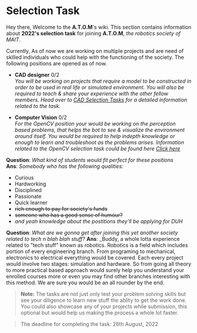 # Selection Task

Hey there, Welcome to the **A.T.O.M**'s wiki. This section contains information about **2022's selection task** for joining **A.T.O.M**, _the robotics society of MAIT_. 

Currently, As of now we are working on multiple projects and are need of skilled individuals who could help with the functioning of the society. The following positions are opened as of now.
- **CAD designer**		0/2<br>
	_You will be working on projects that require a model to be constructed in order to be used in real life or simulated environment. You will also be required to teach & share your experience with the other fellow members. Head over to [CAD Selection Tasks](./cad_sel.md) for a detailed information related to the task._

- **Computer Vision**		0/2<br>
	_For the OpenCV position your would be working on the perception based problems, that helps the bot to see & visualize the environment around itself. You would be required to help indepth knowledge or enough to learn and troubleshoot as the problems arises. Information related to the OpenCV selection task could be found here [Click here](./cv_sel.md)_

**Question**: _What kind of students would fit perfect for these positions_<br>
**Ans**: _Somebody who has the following qualities:_
- Curious
- Hardworking
- Disciplined
- Passionate
- Quick learner
- ~~rich enough to pay for society's funds~~
- ~~someone who has a good sense of humour?~~
- _and yeah knowledge about the postitions they'll be applying for DUH_

**Question**: _What are we gonna get after joining this yet another society related to tech n blah blah stuff?_
**Ans**: _Buddy, a whole lotta experience related to "tech stuff" known as robotics. Robotics is a field which includes portion of every engineering branch. From programing to mechanical, electronics to electrical everything would be covered. Each every project would involve two stages: simulation and hardware. So from going all theory to more practical based approach would surely help you understand your enrolled courses more or even you may find other branches interesting with this method. We are sure you would be an all rounder by the end.<br>


> **Note:** The tasks are not just only test your problem solving skills but see your diligence to learn new stuff the ablity to get the work done.<br>You could also showcase any of your projects while submission, this optional but would help us making the process a whole lot faster.


> The deadline for completing the task: 26th August, 2022
